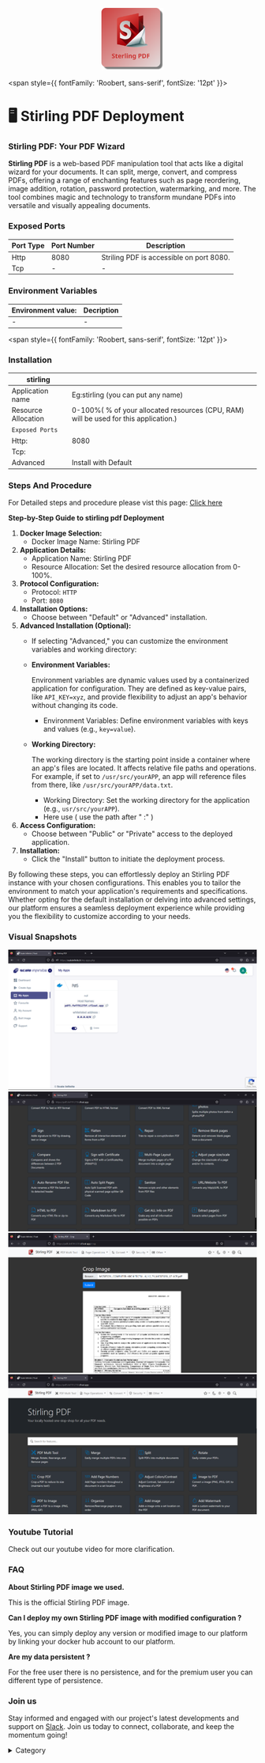 <p align="center">
  <img src="/img/gchnh.jpg" alt="Alt Text" width="25%"/>
</p> 

<span style={{ fontFamily: 'Roobert, sans-serif', fontSize: '12pt' }}>

# 🖥 Stirling PDF Deployment

### Stirling PDF: Your PDF Wizard

**Stirling PDF** is a web-based PDF manipulation tool that acts like a digital wizard for your documents. It can split, merge, convert, and compress PDFs, offering a range of enchanting features such as page reordering, image addition, rotation, password protection, watermarking, and more. The tool combines magic and technology to transform mundane PDFs into versatile and visually appealing documents.
### Exposed Ports

| Port Type | Port Number | Description                       |
| --------- | ----------- | --------------------------------- |
| Http      | 8080        | Striling PDF is accessible on port 8080.|
| Tcp       | -           | -             |


### Environment Variables


|   **Environment value:**          | Decription                                                                                                               | 
| --------------------- | ------                                                                                                                   | 
|-       |  -                              |



</span>


<span style={{ fontFamily: 'Roobert, sans-serif', fontSize: '12pt' }}>

### Installation

|  stirling               |                                                                                                                          | 
| --------------------- | ------                                                                                                                   |            
| Application name      |  Eg:stirling (you can put any name)                                                                                      | 
| Resource Allocation   |  0-100%( % of your allocated resources (CPU, RAM) will be used for this application.)                                    | 
| `Exposed Ports`       |                                                                                                                          | 
|  Http:                |     8080                                                                                                                    |
|  Tcp:                 |                                                                                                                        | 
|    Advanced           |    Install with Default                                                                                                  |


### Steps And Procedure

For Detailed steps and procedure please vist this page: [Click here](https://techscaleinfinite.github.io/introduction/cloud-float/Steps%20and%20procedure)





**Step-by-Step Guide to stirling pdf  Deployment**

1. **Docker Image Selection:**
   * Docker Image Name: Stirling PDF
2. **Application Details:**
   * Application Name: Stirling PDF
   * Resource Allocation: Set the desired resource allocation from 0-100%.
3. **Protocol Configuration:**
   * Protocol: `HTTP`
   * Port: `8080`
4. **Installation Options:**
   * Choose between "Default" or "Advanced" installation.
5. **Advanced Installation (Optional):**
   * If selecting "Advanced," you can customize the environment variables and working directory:
   *   **Environment Variables:**

       Environment variables are dynamic values used by a containerized application for configuration. They are defined as key-value pairs, like `API_KEY=xyz`, and provide flexibility to adjust an app's behavior without changing its code.

       * Environment Variables: Define environment variables with keys and values (e.g., `key=value`).
   *   **Working Directory:**

       The working directory is the starting point inside a container where an app's files are located. It affects relative file paths and operations. For example, if set to `/usr/src/yourAPP`, an app will reference files from there, like `/usr/src/yourAPP/data.txt`.

       * Working Directory: Set the working directory for the application (e.g., `usr/src/yourAPP`).
       * Here use ( use the path after   " :"  )
6. **Access Configuration:**
   * Choose between "Public" or "Private" access to the deployed application.
7. **Installation:**
   * Click the "Install" button to initiate the deployment process.

By following these steps, you can effortlessly deploy an Stirling PDF instance with your chosen configurations. This enables you to tailor the environment to match your application's requirements and specifications. Whether opting for the default installation or delving into advanced settings, our platform ensures a seamless deployment experience while providing you the flexibility to customize according to your needs.

### Visual Snapshots

![Alt Text](/img/cs.jpg)
![Alt Text](/img/fee2.jpg)
![Alt Text](/img/sffq.jpg)
![Alt Text](/img/asq.jpg)


### Youtube Tutorial&#x20;

Check out our youtube video for more clarification.



### FAQ

**About Stirling PDF  image we used.**

This is the official Stirling PDF image.

**Can I deploy my own Stirling PDF image with modified configuration ?**

Yes, you can simply deploy any version or modified image to our platform by linking your docker hub account to our platform.

**Are my data persistent ?**

For the free user there is no persistence, and for the premium user you can different type of persistence.

### Join us

Stay informed and engaged with our project's latest developments and support on [Slack](https://app.slack.com/client/T04QS32JX6E/C04QKEWE146). Join us today to connect, collaborate, and keep the momentum going!&#x20;

<details>

<summary>Category</summary>

Kubernetes, cloud computing, DevOps, cloud services, hosting platform, container orchestration, cloud infrastructure, cloud deployment, cloud management, cloud technology, cloud solutions, striling pdf

</details>

</span>
